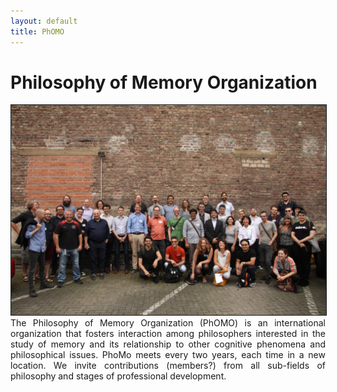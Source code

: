 ```yaml
---
layout: default
title: PhOMO
---
```


<h1>Philosophy of Memory Organization</h1>

<img src="us.JPG" border="1px">

<div align="justify">
  The Philosophy of Memory Organization (PhOMO) is an international organization that fosters interaction among philosophers interested in the study of memory and its relationship to other cognitive phenomena and philosophical issues. PhoMo meets every two years, each time in a new location. We invite contributions (members?) from all sub-fields of philosophy and stages of professional development.
</div> 
